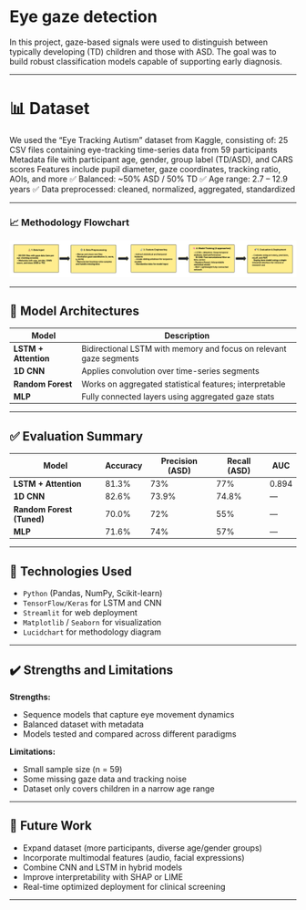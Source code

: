 # Eye gaze detection
In this project, gaze-based signals were used to distinguish between typically developing (TD) children and those with ASD. The goal was to build robust classification models capable of supporting early diagnosis.

---

# 📊 Dataset
We used the “Eye Tracking Autism” dataset from Kaggle, consisting of:
25 CSV files containing eye-tracking time-series data from 59 participants
Metadata file with participant age, gender, group label (TD/ASD), and CARS scores
Features include pupil diameter, gaze coordinates, tracking ratio, AOIs, and more
✅ Balanced: ~50% ASD / 50% TD
✅ Age range: 2.7 – 12.9 years
✅ Data preprocessed: cleaned, normalized, aggregated, standardized

---

### 📈 Methodology Flowchart

![Pipeline Diagram](flowchart.png)

---
## 🧠 Model Architectures

| Model | Description |
|-------|-------------|
| **LSTM + Attention** | Bidirectional LSTM with memory and focus on relevant gaze segments |
| **1D CNN** | Applies convolution over time-series segments |
| **Random Forest** | Works on aggregated statistical features; interpretable |
| **MLP** | Fully connected layers using aggregated gaze stats |

---

## ✅ Evaluation Summary

| Model | Accuracy | Precision (ASD) | Recall (ASD) | AUC |
|-------|----------|-----------------|--------------|-----|
| **LSTM + Attention** | 81.3% | 73% | 77% | 0.894 |
| **1D CNN** | 82.6% | 73.9% | 74.8% | — |
| **Random Forest (Tuned)** | 70.0% | 72% | 55% | — |
| **MLP** | 71.6% | 74% | 57% | — |

---

## 🧰 Technologies Used

- `Python` (Pandas, NumPy, Scikit-learn)
- `TensorFlow/Keras` for LSTM and CNN
- `Streamlit` for web deployment
- `Matplotlib` / `Seaborn` for visualization
- `Lucidchart` for methodology diagram

---

## ✔️ Strengths and Limitations

**Strengths:**
- Sequence models that capture eye movement dynamics
- Balanced dataset with metadata
- Models tested and compared across different paradigms

**Limitations:**
- Small sample size (n = 59)
- Some missing gaze data and tracking noise
- Dataset only covers children in a narrow age range

---

## 🚀 Future Work

- Expand dataset (more participants, diverse age/gender groups)
- Incorporate multimodal features (audio, facial expressions)
- Combine CNN and LSTM in hybrid models
- Improve interpretability with SHAP or LIME
- Real-time optimized deployment for clinical screening

---

